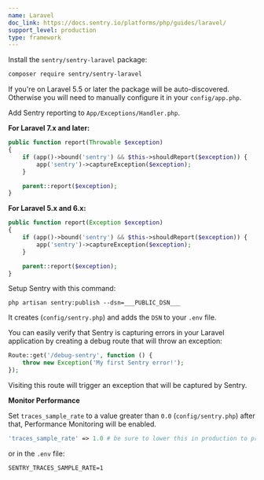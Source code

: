 ```yaml
---
name: Laravel
doc_link: https://docs.sentry.io/platforms/php/guides/laravel/
support_level: production
type: framework
---
```


Install the `sentry/sentry-laravel` package:

```bash
composer require sentry/sentry-laravel
```

If you're on Laravel 5.5 or later the package will be auto-discovered. Otherwise you will need to manually configure it in your `config/app.php`.

Add Sentry reporting to `App/Exceptions/Handler.php`.

**For Laravel 7.x and later:**

```php
public function report(Throwable $exception)
{
    if (app()->bound('sentry') && $this->shouldReport($exception)) {
        app('sentry')->captureException($exception);
    }

    parent::report($exception);
}
```

**For Laravel 5.x and 6.x:**

```php
public function report(Exception $exception)
{
    if (app()->bound('sentry') && $this->shouldReport($exception)) {
        app('sentry')->captureException($exception);
    }

    parent::report($exception);
}
```

Setup Sentry with this command:

```shell
php artisan sentry:publish --dsn=___PUBLIC_DSN___
```

It creates (`config/sentry.php`) and adds the `DSN` to your `.env` file.

You can easily verify that Sentry is capturing errors in your Laravel application by creating a debug route that will throw an exception:

```php
Route::get('/debug-sentry', function () {
    throw new Exception('My first Sentry error!');
});
```

Visiting this route will trigger an exception that will be captured by Sentry.

**Monitor Performance**

Set `traces_sample_rate` to a value greater than `0.0` (`config/sentry.php`) after that, Performance Monitoring will be enabled.

```php
'traces_sample_rate' => 1.0 # be sure to lower this in production to prevent quota issues
```

or in the `.env` file:

```shell
SENTRY_TRACES_SAMPLE_RATE=1
```
